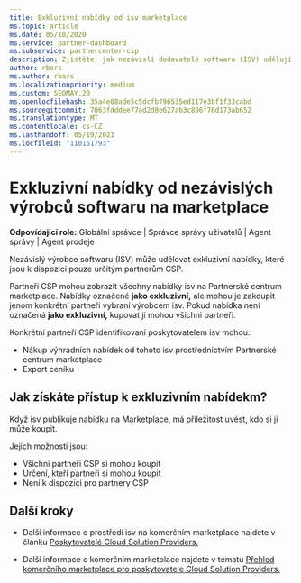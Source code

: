 ```yaml
---
title: Exkluzivní nabídky od isv marketplace
ms.topic: article
ms.date: 05/18/2020
ms.service: partner-dashboard
ms.subservice: partnercenter-csp
description: Zjistěte, jak nezávislí dodavatelé softwaru (ISV) udělují určité nabídky výhradním a dostupným jenom konkrétním partnerům CSP.
author: rbars
ms.author: rbars
ms.localizationpriority: medium
ms.custom: SEOMAY.20
ms.openlocfilehash: 35a4e08ade5c5dcfb796535ed117e3bf1f33cabd
ms.sourcegitcommit: 7063fdddee77ad2d8e627ab3c806f76d173ab652
ms.translationtype: MT
ms.contentlocale: cs-CZ
ms.lasthandoff: 05/19/2021
ms.locfileid: "110151793"
---
```

# <a name="marketplace-exclusive-offers-from-independent-software-vendors"></a>Exkluzivní nabídky od nezávislých výrobců softwaru na marketplace

**Odpovídající role:** Globální správce | Správce správy uživatelů | Agent správy | Agent prodeje

Nezávislý výrobce softwaru (ISV) může udělovat exkluzivní nabídky, které jsou k dispozici pouze určitým partnerům CSP.

Partneři CSP mohou zobrazit všechny nabídky isv na Partnerské centrum marketplace. Nabídky označené **jako exkluzivní,** ale mohou je zakoupit jenom konkrétní partneři vybraní výrobcem isv. Pokud nabídka není označená **jako exkluzivní,** kupovat ji mohou všichni partneři.

Konkrétní partneři CSP identifikovaní poskytovatelem isv mohou:

- Nákup výhradních nabídek od tohoto isv prostřednictvím Partnerské centrum marketplace
- Export ceníku

## <a name="how-do-you-gain-access-to-exclusive-offers"></a>Jak získáte přístup k exkluzivním nabídekm?

Když isv publikuje nabídku na Marketplace, má příležitost uvést, kdo si ji může koupit.

Jejich možnosti jsou:

- Všichni partneři CSP si mohou koupit
- Určení, kteří partneři si mohou koupit
- Není k dispozici pro partnery CSP

## <a name="next-steps"></a>Další kroky

- Další informace o prostředí isv na komerčním marketplace najdete v článku [Poskytovatelé Cloud Solution Providers.](/azure/marketplace/cloud-solution-providers)

- Další informace o komerčním marketplace najdete v tématu [Přehled komerčního marketplace pro poskytovatele Cloud Solution Providers.](csp-commercial-marketplace-overview.md)